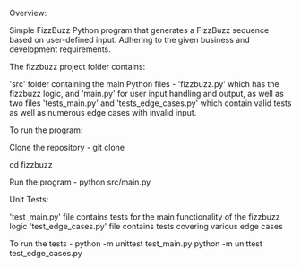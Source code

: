 Overview:

Simple FizzBuzz Python program that generates a FizzBuzz sequence based on user-defined input.
Adhering to the given business and development requirements.

The fizzbuzz project folder contains:

'src' folder containing the main Python files -
'fizzbuzz.py' which has the fizzbuzz logic, and 'main.py' for user input handling and output, 
as well as two files 'tests_main.py' and 'tests_edge_cases.py'
which contain valid tests as well as numerous edge cases with invalid input.

To run the program:

Clone the repository -
git clone [<repository-url>](https://github.com/ewanng/fizzbuzz-PetLab)

cd fizzbuzz

Run the program -
python src/main.py

Unit Tests:

'test_main.py' file contains tests for the main functionality of the fizzbuzz logic
'test_edge_cases.py' file contains tests covering various edge cases

To run the tests -
python -m unittest test_main.py
python -m unittest test_edge_cases.py
